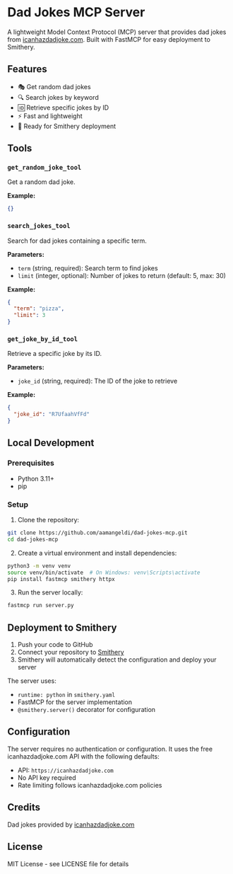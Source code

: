 # Dad Jokes MCP Server

A lightweight Model Context Protocol (MCP) server that provides dad jokes from [icanhazdadjoke.com](https://icanhazdadjoke.com). Built with FastMCP for easy deployment to Smithery.

## Features

- 🎭 Get random dad jokes
- 🔍 Search jokes by keyword
- 🆔 Retrieve specific jokes by ID
- ⚡ Fast and lightweight
- 🚀 Ready for Smithery deployment

## Tools

### `get_random_joke_tool`
Get a random dad joke.

**Example:**
```json
{}
```

### `search_jokes_tool`
Search for dad jokes containing a specific term.

**Parameters:**
- `term` (string, required): Search term to find jokes
- `limit` (integer, optional): Number of jokes to return (default: 5, max: 30)

**Example:**
```json
{
  "term": "pizza",
  "limit": 3
}
```

### `get_joke_by_id_tool`
Retrieve a specific joke by its ID.

**Parameters:**
- `joke_id` (string, required): The ID of the joke to retrieve

**Example:**
```json
{
  "joke_id": "R7UfaahVfFd"
}
```

## Local Development

### Prerequisites
- Python 3.11+
- pip

### Setup

1. Clone the repository:
```bash
git clone https://github.com/aamangeldi/dad-jokes-mcp.git
cd dad-jokes-mcp
```

2. Create a virtual environment and install dependencies:
```bash
python3 -m venv venv
source venv/bin/activate  # On Windows: venv\Scripts\activate
pip install fastmcp smithery httpx
```

3. Run the server locally:
```bash
fastmcp run server.py
```

## Deployment to Smithery

1. Push your code to GitHub
2. Connect your repository to [Smithery](https://smithery.ai)
3. Smithery will automatically detect the configuration and deploy your server

The server uses:
- `runtime: python` in `smithery.yaml`
- FastMCP for the server implementation
- `@smithery.server()` decorator for configuration

## Configuration

The server requires no authentication or configuration. It uses the free icanhazdadjoke.com API with the following defaults:
- API: `https://icanhazdadjoke.com`
- No API key required
- Rate limiting follows icanhazdadjoke.com policies

## Credits

Dad jokes provided by [icanhazdadjoke.com](https://icanhazdadjoke.com)

## License

MIT License - see LICENSE file for details